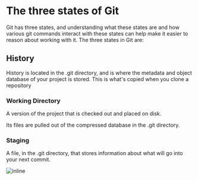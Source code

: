 # The three states of Git


Git has three states, and understanding what these states are and how
various git commands interact with these states can help make it easier
to reason about working with it. The three states in Git are:

## History

History is located in the .git directory, and is where the metadata and
object database of your project is stored. This is what's copied when
you clone a repository

### Working Directory

A version of the project that is checked out and placed on disk.

Its files are pulled out of the compressed database in the .git
directory.

### Staging

A file, in the .git directory, that stores information about what will
go into your next commit.

![inline](http://marklodato.github.io/visual-git-guide/basic-usage.svg.png)
